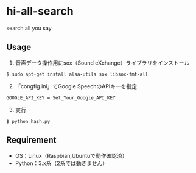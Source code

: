 # hi-all-search

search all you say

## Usage
 1. 音声データ操作用にsox（Sound eXchange）ライブラリをインストール
```
$ sudo apt-get install alsa-utils sox libsox-fmt-all
```
 2. 「congfig.ini」でGoogle SpeechのAPIキーを指定
```
GOOGLE_API_KEY = Set_Your_Google_API_KEY
```
 3. 実行
```
$ python hash.py
```

## Requirement
- OS：Linux（Raspbian,Ubuntuで動作確認済）
- Python：3.x系（2系では動きません）
